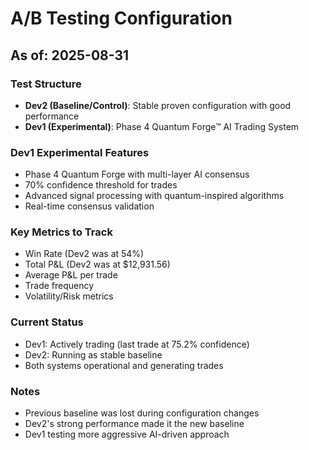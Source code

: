 # A/B Testing Configuration
## As of: 2025-08-31

### Test Structure
- **Dev2 (Baseline/Control)**: Stable proven configuration with good performance
- **Dev1 (Experimental)**: Phase 4 Quantum Forge™ AI Trading System

### Dev1 Experimental Features
- Phase 4 Quantum Forge with multi-layer AI consensus
- 70% confidence threshold for trades
- Advanced signal processing with quantum-inspired algorithms
- Real-time consensus validation

### Key Metrics to Track
- Win Rate (Dev2 was at 54%)
- Total P&L (Dev2 was at $12,931.56)
- Average P&L per trade
- Trade frequency
- Volatility/Risk metrics

### Current Status
- Dev1: Actively trading (last trade at 75.2% confidence)
- Dev2: Running as stable baseline
- Both systems operational and generating trades

### Notes
- Previous baseline was lost during configuration changes
- Dev2's strong performance made it the new baseline
- Dev1 testing more aggressive AI-driven approach